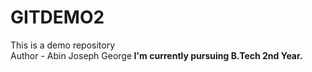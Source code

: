 # GITDEMO2
This is a demo repository<br>
Author - Abin Joseph George<b>
I'm currently pursuing B.Tech 2nd Year.
